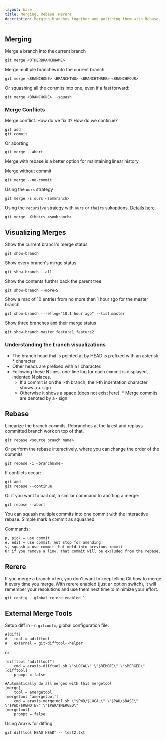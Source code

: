```yaml
---
layout: bare
title: Merging, Rebase, Rerere
description: Merging branches together and polishing them with Rebase.
---
```


## Merging
Merge a branch into the current branch

    git merge <OTHERBRANCHNAME>

Merge multiple branches into the current branch

    git merge <BRANCHONE> <BRANCHTWO> <BRANCHTHREE> <BRANCHFOUR>
    
Or squashing all the commits into one, even if a fast forward:

    git merge <BRANCHONE> --squash
    
### Merge Conflicts
Merge conflict. How do we fix it? How do we continue?

    git add
    git commit
    
Or aborting

    git merge --abort
    
Merge with rebase is a better option for maintaining linear history

Merge without commit

    git merge --no-commit

Using the `ours` strategy

    git merge -s ours <sombranch>

Using the `recursive` strategy with `ours` or `theirs` suboptions. [Details here](http://www.kernel.org/pub/software/scm/git/docs/git-merge.html).

    git merge -Xtheirs <sombranch>

## Visualizing Merges
Show the current branch's merge status

    git show-branch

Show every branch's merge status

    git show-branch --all

Show the contents further back the parent tree

    git show-branch --more=5

Show a max of 10 entries from no more than 1 hour ago for the master branch

    git show-branch --reflog="10,1 hour ago" --list master

Show three branches and their merge status

    git show-branch master feature1 feature2

### Understanding the branch visualizations
* The branch head that is pointed at by HEAD is prefixed with an asterisk * character
* Other heads are prefixed with a ! character.
* Following these N lines, one-line log for each commit is displayed, indented N places.
    * If a commit is on the I-th branch, the I-th indentation character shows a + sign
    * Otherwise it shows a space (does not exist here).
            * Merge commits are denoted by a - sign.


## Rebase
Linearize the branch commits. Rebranches at the latest <source branch name> and replays committed branch work on top of that.

    git rebase <source branch name>

Or perform the rebase interactively, where you can change the order of the commits

    git rebase -i <branchname>
    
If conflicts occur:

    git add
    git rebase --continue
    
Or if you want to bail out, a similar command to aborting a merge:

    git rebase --abort
    
You can squash multiple commits into one commit with the interactive rebase. Simple mark a commit as squashed.

Commands:

    p, pick = use commit
    e, edit = use commit, but stop for amending
    s, squash = use commit, but meld into previous commit
    Or if you remove a line, that commit will be excluded from the rebase.


## Rerere
If you merge a branch often, you don't want to keep telling Git how to merge it every time you merge. With rerere enabled (just an option switch), it will remember your resolutions and use them next time to minimize your effort.

    git config --global rerere.enabled 1

## External Merge Tools
Setup diff in `~/.gitconfig` global configuration file:

    #[diff]
    #	tool = adifftool
    #	external = git-difftool--helper

or

    [difftool "adifftool"]
    	cmd = araxis-difftool.sh \"$LOCAL\" \"$REMOTE\" \"$MERGED\"
    [difftool]
    	prompt = false

    #Automatically do all merges with this mergetool
    [merge]
    	tool = amergetool
    [mergetool "amergetool"]
    	cmd = araxis-mergetool.sh \"$PWD/$LOCAL\" \"$PWD/$BASE\" \"$PWD/$REMOTE\" \"$PWD/$MERGED\"
    [mergetool]
    	prompt = false

Using Araxis for diffing

    git difftool HEAD HEAD^ -- test2.txt

